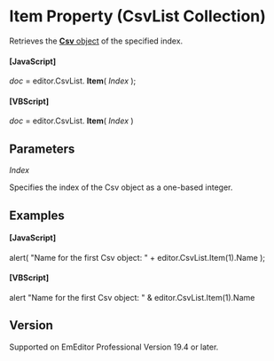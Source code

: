# Item Property (CsvList Collection)

Retrieves the [**Csv** object](../csv/index) of the specified index.

#### \[JavaScript\]

_doc_ = editor.CsvList. **Item**( _Index_ );

#### \[VBScript\]

_doc_ = editor.CsvList. **Item**( _Index_ )

## Parameters

_Index_

Specifies the index of the Csv object as a one-based integer.

## Examples

#### \[JavaScript\]

alert( "Name for the first Csv object: " + editor.CsvList.Item(1).Name );

#### \[VBScript\]

alert "Name for the first Csv object: " & editor.CsvList.Item(1).Name

## Version

Supported on EmEditor Professional Version 19.4 or later.